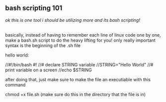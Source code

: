 ## bash scripting 101 ## 

*ok this is one tool i should be utilizing more and its bash scripting!* <br><br>

basically, instead of having to remember each line of linux code one by one, make a bash.sh script to do the heavy lifting for you!
only really important syntax is the beginning of the .sh file 

hello world:

//#!/bin/bash       #!
//# declare STRING variable
//STRING="Hello World"
//# print variable on a screen
//echo $STRING

after doing that, just make sure to make the file an executiable with this command

chmod +x file.sh       (make sure do this in the directory that the file is in)